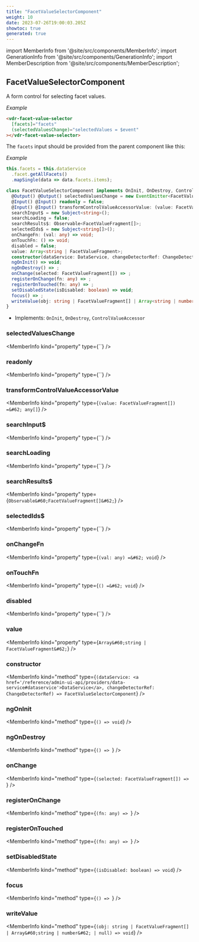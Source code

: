 ```yaml
---
title: "FacetValueSelectorComponent"
weight: 10
date: 2023-07-26T19:00:03.205Z
showtoc: true
generated: true
---
```

<!-- This file was generated from the Vendure source. Do not modify. Instead, re-run the "docs:build" script -->
import MemberInfo from '@site/src/components/MemberInfo';
import GenerationInfo from '@site/src/components/GenerationInfo';
import MemberDescription from '@site/src/components/MemberDescription';


## FacetValueSelectorComponent

<GenerationInfo sourceFile="packages/admin-ui/src/lib/core/src/shared/components/facet-value-selector/facet-value-selector.component.ts" sourceLine="42" packageName="@vendure/admin-ui" />

A form control for selecting facet values.

*Example*

```HTML
<vdr-facet-value-selector
  [facets]="facets"
  (selectedValuesChange)="selectedValues = $event"
></vdr-facet-value-selector>
```
The `facets` input should be provided from the parent component
like this:

*Example*

```ts
this.facets = this.dataService
  .facet.getAllFacets()
  .mapSingle(data => data.facets.items);
```

```ts title="Signature"
class FacetValueSelectorComponent implements OnInit, OnDestroy, ControlValueAccessor {
  @Output() @Output() selectedValuesChange = new EventEmitter<FacetValueFragment[]>();
  @Input() @Input() readonly = false;
  @Input() @Input() transformControlValueAccessorValue: (value: FacetValueFragment[]) => any[] = value => value;
  searchInput$ = new Subject<string>();
  searchLoading = false;
  searchResults$: Observable<FacetValueFragment[]>;
  selectedIds$ = new Subject<string[]>();
  onChangeFn: (val: any) => void;
  onTouchFn: () => void;
  disabled = false;
  value: Array<string | FacetValueFragment>;
  constructor(dataService: DataService, changeDetectorRef: ChangeDetectorRef)
  ngOnInit() => void;
  ngOnDestroy() => ;
  onChange(selected: FacetValueFragment[]) => ;
  registerOnChange(fn: any) => ;
  registerOnTouched(fn: any) => ;
  setDisabledState(isDisabled: boolean) => void;
  focus() => ;
  writeValue(obj: string | FacetValueFragment[] | Array<string | number> | null) => void;
}
```
* Implements: <code>OnInit</code>, <code>OnDestroy</code>, <code>ControlValueAccessor</code>



<div className="members-wrapper">

### selectedValuesChange

<MemberInfo kind="property" type={``}   />


### readonly

<MemberInfo kind="property" type={``}   />


### transformControlValueAccessorValue

<MemberInfo kind="property" type={`(value: FacetValueFragment[]) =&#62; any[]`}   />


### searchInput$

<MemberInfo kind="property" type={``}   />


### searchLoading

<MemberInfo kind="property" type={``}   />


### searchResults$

<MemberInfo kind="property" type={`Observable&#60;FacetValueFragment[]&#62;`}   />


### selectedIds$

<MemberInfo kind="property" type={``}   />


### onChangeFn

<MemberInfo kind="property" type={`(val: any) =&#62; void`}   />


### onTouchFn

<MemberInfo kind="property" type={`() =&#62; void`}   />


### disabled

<MemberInfo kind="property" type={``}   />


### value

<MemberInfo kind="property" type={`Array&#60;string | FacetValueFragment&#62;`}   />


### constructor

<MemberInfo kind="method" type={`(dataService: <a href='/reference/admin-ui-api/providers/data-service#dataservice'>DataService</a>, changeDetectorRef: ChangeDetectorRef) => FacetValueSelectorComponent`}   />


### ngOnInit

<MemberInfo kind="method" type={`() => void`}   />


### ngOnDestroy

<MemberInfo kind="method" type={`() => `}   />


### onChange

<MemberInfo kind="method" type={`(selected: FacetValueFragment[]) => `}   />


### registerOnChange

<MemberInfo kind="method" type={`(fn: any) => `}   />


### registerOnTouched

<MemberInfo kind="method" type={`(fn: any) => `}   />


### setDisabledState

<MemberInfo kind="method" type={`(isDisabled: boolean) => void`}   />


### focus

<MemberInfo kind="method" type={`() => `}   />


### writeValue

<MemberInfo kind="method" type={`(obj: string | FacetValueFragment[] | Array&#60;string | number&#62; | null) => void`}   />




</div>

